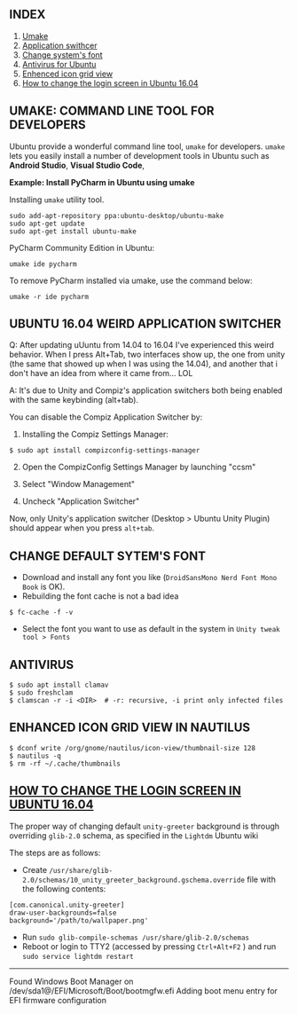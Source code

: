 ## INDEX

1. [Umake](#umake)
4. [Application swithcer](#app_switcher)
5. [Change system's font](#sysfont)
6. [Antivirus for Ubuntu](#antivirus)
7. [Enhenced icon grid view](#eicongridview)
8. [How to change the login screen in Ubuntu 16.04](#loginscreen16)

## UMAKE: COMMAND LINE TOOL FOR DEVELOPERS <a name="umake"></a>

Ubuntu provide a wonderful command line tool, `umake` for developers. `umake` lets you easily install a number of development tools in Ubuntu such as **Android Studio**, **Visual Studio Code**,

**Example: Install PyCharm in Ubuntu using umake**

Installing `umake` utility tool.

```
sudo add-apt-repository ppa:ubuntu-desktop/ubuntu-make
sudo apt-get update
sudo apt-get install ubuntu-make
```

PyCharm Community Edition in Ubuntu:

```
umake ide pycharm
```

To remove PyCharm installed via umake, use the command below:

```
umake -r ide pycharm
```

## UBUNTU 16.04 WEIRD APPLICATION SWITCHER <a name="app_switcher"></a>

Q: After updating uUuntu from 14.04 to 16.04 I've experienced this weird behavior. When I press Alt+Tab, two interfaces show up, the one from unity (the same that showed up when I was using the 14.04), and another that i don't have an idea from where it came from... LOL

A: It's due to Unity and Compiz's application switchers both being enabled with the same keybinding (alt+tab).

You can disable the Compiz Application Switcher by:

1. Installing the Compiz Settings Manager:

```
$ sudo apt install compizconfig-settings-manager
```

2. Open the CompizConfig Settings Manager by launching "ccsm"

3. Select "Window Management"

4. Uncheck "Application Switcher"

Now, only Unity's application switcher (Desktop > Ubuntu Unity Plugin) should appear when you press `alt+tab`.

## CHANGE DEFAULT SYTEM'S FONT <a name="sysfont"></a>

* Download and install any font you like (`DroidSansMono Nerd Font Mono Book` is OK).
* Rebuilding the font cache is not a bad idea

```
$ fc-cache -f -v
```

* Select the font you want to use as default in the system in `Unity tweak tool > Fonts`

## ANTIVIRUS <a name="antivirus"></a>

```
$ sudo apt install clamav
$ sudo freshclam
$ clamscan -r -i <DIR>  # -r: recursive, -i print only infected files
```

## ENHANCED ICON GRID VIEW IN NAUTILUS <a name="eicongridview"></a>

```
$ dconf write /org/gnome/nautilus/icon-view/thumbnail-size 128
$ nautilus -q
$ rm -rf ~/.cache/thumbnails
```

## [HOW TO CHANGE THE LOGIN SCREEN IN UBUNTU 16.04](https://askubuntu.com/a/694370) <a name="loginscreen16"></a>

The proper way of changing default `unity-greeter` background is through overriding `glib-2.0` schema, as specified in the `Lightdm` Ubuntu wiki

The steps are as follows:

* Create `/usr/share/glib-2.0/schemas/10_unity_greeter_background.gschema.override` file with the following contents:

```
[com.canonical.unity-greeter]
draw-user-backgrounds=false
background='/path/to/wallpaper.png'
```

* Run `sudo glib-compile-schemas /usr/share/glib-2.0/schemas`
* Reboot or login to TTY2 (accessed by pressing `Ctrl+Alt+F2` ) and run `sudo service lightdm restart`


---

Found Windows Boot Manager on /dev/sda1@/EFI/Microsoft/Boot/bootmgfw.efi
Adding boot menu entry for EFI firmware configuration

